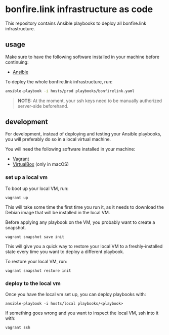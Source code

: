 # bonfire.link infrastructure as code

This repository contains Ansible playbooks to deploy all bonfire.link infrastructure.

## usage

Make sure to have the following software installed in your machine before continuing:
- [Ansible](https://docs.ansible.com/ansible/latest/installation_guide/intro_installation.html)

To deploy the whole bonfire.link infrastructure, run:

```sh
ansible-playbook -i hosts/prod playbooks/bonfirelink.yaml
```

> **NOTE:** At the moment, your ssh keys need to be manually authorized server-side beforehand.

## development

For development, instead of deploying and testing your Ansible playbooks, you will preferably do so in a local virtual machine.

You will need the following software installed in your machine:
- [Vagrant](https://www.vagrantup.com/)
- [VirtualBox](https://www.virtualbox.org/) (only in macOS)

### set up a local vm

To boot up your local VM, run:

```shell
vagrant up
```

This will take some time the first time you run it, as it needs to download the Debian image that will be installed in the local VM.

Before applying any playbook on the VM, you probably want to create a snapshot.

```shell
vagrant snapshot save init
```

This will give you a quick way to restore your local VM to a freshly-installed state every time you want to deploy a different playbook.

To restore your local VM, run:

```shell
vagrant snapshot restore init
```

### deploy to the local vm

Once you have the local vm set up, you can deploy playbooks with:

```shell
ansible-playbook -i hosts/local playbooks/<playbook>
```

If something goes wrong and you want to inspect the local VM, ssh into it with:

```shell
vagrant ssh
```
